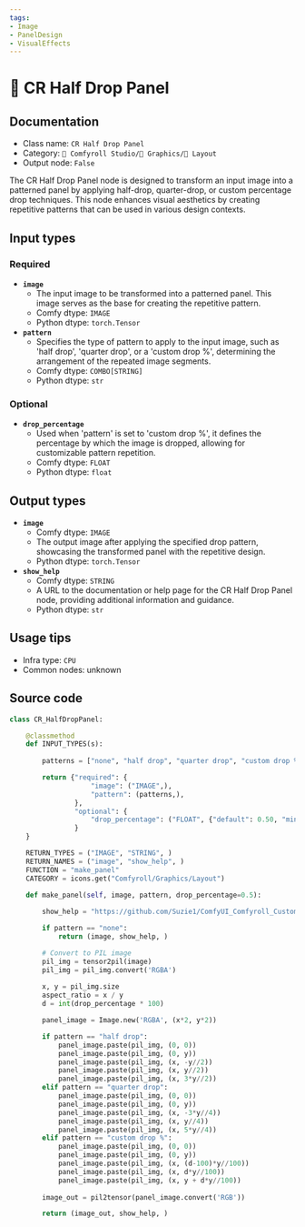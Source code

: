 ```yaml
---
tags:
- Image
- PanelDesign
- VisualEffects
---
```


# 🌁 CR Half Drop Panel
## Documentation
- Class name: `CR Half Drop Panel`
- Category: `🧩 Comfyroll Studio/👾 Graphics/🌁 Layout`
- Output node: `False`

The CR Half Drop Panel node is designed to transform an input image into a patterned panel by applying half-drop, quarter-drop, or custom percentage drop techniques. This node enhances visual aesthetics by creating repetitive patterns that can be used in various design contexts.
## Input types
### Required
- **`image`**
    - The input image to be transformed into a patterned panel. This image serves as the base for creating the repetitive pattern.
    - Comfy dtype: `IMAGE`
    - Python dtype: `torch.Tensor`
- **`pattern`**
    - Specifies the type of pattern to apply to the input image, such as 'half drop', 'quarter drop', or a 'custom drop %', determining the arrangement of the repeated image segments.
    - Comfy dtype: `COMBO[STRING]`
    - Python dtype: `str`
### Optional
- **`drop_percentage`**
    - Used when 'pattern' is set to 'custom drop %', it defines the percentage by which the image is dropped, allowing for customizable pattern repetition.
    - Comfy dtype: `FLOAT`
    - Python dtype: `float`
## Output types
- **`image`**
    - Comfy dtype: `IMAGE`
    - The output image after applying the specified drop pattern, showcasing the transformed panel with the repetitive design.
    - Python dtype: `torch.Tensor`
- **`show_help`**
    - Comfy dtype: `STRING`
    - A URL to the documentation or help page for the CR Half Drop Panel node, providing additional information and guidance.
    - Python dtype: `str`
## Usage tips
- Infra type: `CPU`
- Common nodes: unknown


## Source code
```python
class CR_HalfDropPanel:

    @classmethod
    def INPUT_TYPES(s):
    
        patterns = ["none", "half drop", "quarter drop", "custom drop %"]

        return {"required": {
                    "image": ("IMAGE",),
                    "pattern": (patterns,),
                },
                "optional": {
                    "drop_percentage": ("FLOAT", {"default": 0.50, "min": 0.00, "max": 1.00, "step": 0.01}),              
                }
    }

    RETURN_TYPES = ("IMAGE", "STRING", )
    RETURN_NAMES = ("image", "show_help", )
    FUNCTION = "make_panel"
    CATEGORY = icons.get("Comfyroll/Graphics/Layout")
    
    def make_panel(self, image, pattern, drop_percentage=0.5):

        show_help = "https://github.com/Suzie1/ComfyUI_Comfyroll_CustomNodes/wiki/Layout-Nodes#cr-half-drop-panel"

        if pattern == "none":
            return (image, show_help, )

        # Convert to PIL image
        pil_img = tensor2pil(image) 
        pil_img = pil_img.convert('RGBA')
        
        x, y = pil_img.size
        aspect_ratio = x / y
        d = int(drop_percentage * 100)

        panel_image = Image.new('RGBA', (x*2, y*2))

        if pattern == "half drop":
            panel_image.paste(pil_img, (0, 0))
            panel_image.paste(pil_img, (0, y))
            panel_image.paste(pil_img, (x, -y//2))
            panel_image.paste(pil_img, (x, y//2))
            panel_image.paste(pil_img, (x, 3*y//2))   
        elif pattern == "quarter drop":    
            panel_image.paste(pil_img, (0, 0))
            panel_image.paste(pil_img, (0, y))
            panel_image.paste(pil_img, (x, -3*y//4))
            panel_image.paste(pil_img, (x, y//4))
            panel_image.paste(pil_img, (x, 5*y//4))        
        elif pattern == "custom drop %":     
            panel_image.paste(pil_img, (0, 0))
            panel_image.paste(pil_img, (0, y))
            panel_image.paste(pil_img, (x, (d-100)*y//100))
            panel_image.paste(pil_img, (x, d*y//100))
            panel_image.paste(pil_img, (x, y + d*y//100))   
             
        image_out = pil2tensor(panel_image.convert('RGB'))

        return (image_out, show_help, )   

```
